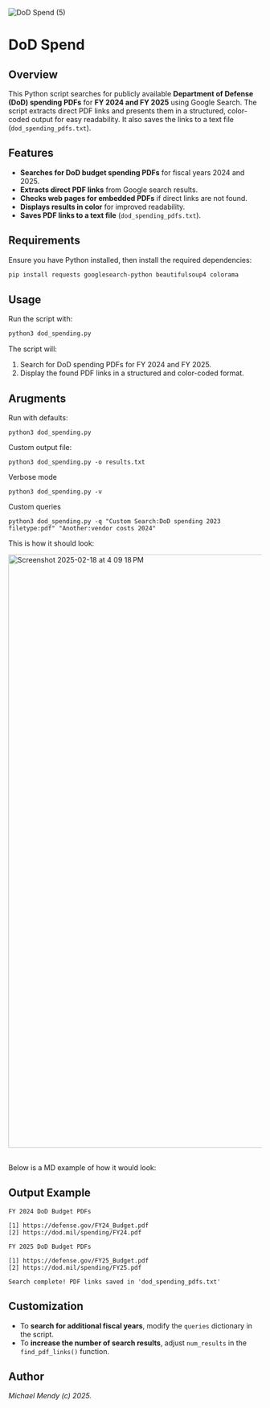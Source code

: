 ![DoD Spend (5)](https://github.com/user-attachments/assets/df476da1-dd17-456a-aa0f-573da25f7a80)

# DoD Spend

## Overview
This Python script searches for publicly available **Department of Defense (DoD) spending PDFs** for **FY 2024 and FY 2025** using Google Search. The script extracts direct PDF links and presents them in a structured, color-coded output for easy readability. It also saves the links to a text file (`dod_spending_pdfs.txt`).

## Features
- **Searches for DoD budget spending PDFs** for fiscal years 2024 and 2025.
- **Extracts direct PDF links** from Google search results.
- **Checks web pages for embedded PDFs** if direct links are not found.
- **Displays results in color** for improved readability.
- **Saves PDF links to a text file** (`dod_spending_pdfs.txt`).

## Requirements
Ensure you have Python installed, then install the required dependencies:

```sh
pip install requests googlesearch-python beautifulsoup4 colorama
```

## Usage
Run the script with:

```sh
python3 dod_spending.py
```

The script will:
1. Search for DoD spending PDFs for FY 2024 and FY 2025.
2. Display the found PDF links in a structured and color-coded format.

## Arugments

Run with defaults:
```python3
python3 dod_spending.py
```
Custom output file:

```
python3 dod_spending.py -o results.txt
```

Verbose mode
```python3
python3 dod_spending.py -v
```

Custom queries
```python3
python3 dod_spending.py -q "Custom Search:DoD spending 2023 filetype:pdf" "Another:vendor costs 2024"
```
This is how it should look:

<img width="1181" alt="Screenshot 2025-02-18 at 4 09 18 PM" src="https://github.com/user-attachments/assets/61229aa7-90c9-400a-ab56-fc1986409743" />

<br>Below is a MD example of how it would look:</br>

## Output Example
```
FY 2024 DoD Budget PDFs

[1] https://defense.gov/FY24_Budget.pdf
[2] https://dod.mil/spending/FY24.pdf

FY 2025 DoD Budget PDFs

[1] https://defense.gov/FY25_Budget.pdf
[2] https://dod.mil/spending/FY25.pdf

Search complete! PDF links saved in 'dod_spending_pdfs.txt'
```

## Customization
- To **search for additional fiscal years**, modify the `queries` dictionary in the script.
- To **increase the number of search results**, adjust `num_results` in the `find_pdf_links()` function.

## Author

_Michael Mendy (c) 2025._
